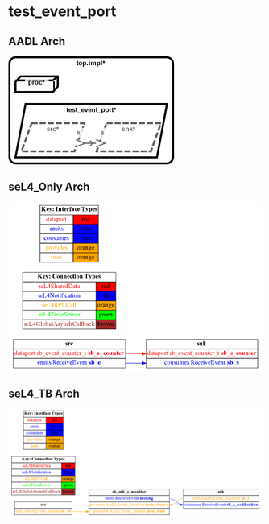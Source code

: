 # test_event_port

## AADL Arch
  ![aadl](diagrams/aadl-arch.png)

## seL4_Only Arch
  ![SeL4_Only](diagrams/CAmkES-arch-SeL4_Only.png)

## seL4_TB Arch
  ![SeL4_TB](diagrams/CAmkES-arch-SeL4_TB.png)

